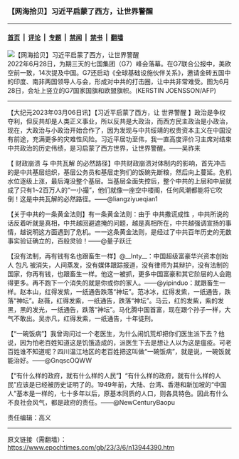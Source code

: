 ### 【网海拾贝】习近平启蒙了西方，让世界警醒

---

#### [首页](../../../..?n13944390) &nbsp;|&nbsp; [评论](../../../../../epoch-comment?n13944390) &nbsp;|&nbsp; [专题](../../../../../epoch-special?n13944390) &nbsp;|&nbsp; [禁闻](../../../../../epoch-news?n13944390) &nbsp;|&nbsp; [禁书](../../../../../books?n13944390) &nbsp;|&nbsp; [翻墙](https://github.com/gfw-breaker/nogfw/blob/master/README.md?n13944390)


<div><img alt="【网海拾贝】习近平启蒙了西方，让世界警醒" class="attachment-djy_600_400 size-djy_600_400 wp-post-image" src="https://i.epochtimes.com/assets/uploads/2022/06/id13770339-000_32DD67P-600x400.jpg"/>
<div class="caption">
 2022年6月28日，为期三天的七国集团（G7）峰会落幕。在G7联合公报中，美欧空前一致，14次提及中国。G7还启动《全球基础设施伙伴关系》，邀请金砖五国中的印度、南非两国领导人与会，形成对中共的打击圈，让中共非常难受。图为6月28日，会址上竖立的G7国家国旗和欧盟旗帜。(KERSTIN JOENSSON/AFP)
</div></div><hr/><div class="post_content" id="artbody" itemprop="articleBody">
 <!-- article content begin -->
 <p>
  【大纪元2023年03月06日讯】【习近平启蒙了西方，让
  <ok href="https://www.epochtimes.com/gb/tag/%E4%B8%96%E7%95%8C%E8%AD%A6%E9%86%92.html">
   世界警醒
  </ok>
  】政治是争权夺利，但反共却是人类正义事业，所以反共是大政治，而西方民主政治是小政治，现在，大政治与小政治开始合作了，因为发现与中共绥靖的权贵资本主义在中国没有前途，充满更多的灾难性风险。习近平居功至伟，我一直高度评价习主席对结束中共政治的历史伟绩，是习启蒙了西方世界，让世界警醒。——吴祚来
 </p>
 <p>
  【
  <ok href="https://www.epochtimes.com/gb/tag/%E8%B4%A2%E6%94%BF%E5%B4%A9%E6%BA%83.html">
   财政崩溃
  </ok>
  与
  <ok href="https://www.epochtimes.com/gb/tag/%E4%B8%AD%E5%85%B1%E7%93%A6%E8%A7%A3.html">
   中共瓦解
  </ok>
  的必然路径】中共财政崩溃对体制内的影响，首先冲击的是中共基层组织，基层公务员和基层走狗们的饭碗先断粮，然后向上蔓延。危机水位逐级上涨，最后淹没整个基层。当基层全面失控后，整个中共的上层和中层就成了只有1~2百万人的“一小撮”，他们就像一座空中楼阁，任何风潮都能将它吹倒！这是中共瓦解的必然路径。——@liangziyueqian1
 </p>
 <p>
  【关于中共的一条黄金法则】有一条黄金法则：由于
  <ok href="https://www.epochtimes.com/gb/tag/%E4%B8%AD%E5%85%B1%E6%92%92%E8%B0%8E%E6%88%90%E6%80%A7.html">
   中共撒谎成性
  </ok>
  ，中共所说的话反着听就是真相，中共越回避遮掩的问题，越是真相所在，中共越强调宣扬的事情，越说明这方面遇到了危机。一一这条黄金法则，是经过了中共百年历史的无数事实验证确立的，百般灵验！——@量子跃迁
 </p>
 <p>
  【没有法制，再有钱有名也跟畜生一样】@__Inty__：中国超级富豪华兴资本创始人
  <ok href="https://www.epochtimes.com/gb/tag/%E5%8C%85%E5%87%A1.html">
   包凡
  </ok>
  被消失，人间蒸发，没有媒体跟踪报道，没有律师为其辩护，没有法制的国家，你再有钱，也跟畜生一样。他这一被抓，更多中国富豪和其它阶层的人会跑得更多。再不跑下一个消失的就是你或你的家人。——@yipinduo：就跟畜生一样。赵本山，红得发紫，一纸通告跌落“神坛”。范冰冰，红得发紫，一纸通告，跌落“神坛”。赵薇，红得发紫，一纸通告，跌落“神坛”。马云，红的发紫，紫的发黑，黑的发光，一纸通告，跌落“神坛”。马化腾中国首富，现在跟个孙子一样，大气不敢出。吴亦凡，红得发紫，一纸通告，十年徒刑。
 </p>
 <p>
  【“一碗饭病”】我曾询问过一个老医生，为什么闹饥荒却把你们医生派下去？他说，因为怕老百姓知道这是饥饿造成的，派医生下去是想让人以为这是瘟疫。可老百姓谁不知道呢？四川温江地区的老百姓把这叫做“一碗饭病”，就是说，一碗饭就能治好。——@GnqscOQWW
 </p>
 <p>
  【“有什么样的政府，就有什么样的人民”】“有什么样的政府，就有什么样的人民”应该是已经被历史证明了的。1949年前，大陆、台湾、香港和新加坡的“中国人”基本是一样的，七十多年以后，原基本同质的人口，则各具特色。因此有什么不良社会风气，都是政府的责任。——@NewCenturyBaopu
 </p>
 <p>
  责任编辑：高义
 </p>
 <!-- article content end -->
 <div id="below_article_ad">
 </div>
</div>


---

原文链接（需翻墙）：https://www.epochtimes.com/gb/23/3/6/n13944390.htm